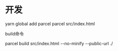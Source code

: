 # 开发

yarn global add parcel 
parcel src/index.html

build命令

parcel build src/index.html --no-minify --public-url ./
